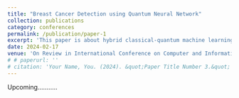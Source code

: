 ```yaml
---
title: "Breast Cancer Detection using Quantum Neural Network"
collection: publications
category: conferences
permalink: /publication/paper-1
excerpt: 'This paper is about hybrid classical-quantum machine learning'
date: 2024-02-17
venue: 'On Review in International Conference on Computer and Information Technology'
# # paperurl: ''
# citation: 'Your Name, You. (2024). &quot;Paper Title Number 3.&quot; <i>GitHub Journal of Bugs</i>. 1(3).'
---
```


Upcoming...........
